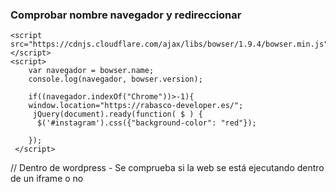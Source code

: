 ### Comprobar nombre navegador y redireccionar

    <script src="https://cdnjs.cloudflare.com/ajax/libs/bowser/1.9.4/bowser.min.js"></script>
    <script>
        var navegador = bowser.name;
        console.log(navegador, bowser.version);

        if((navegador.indexOf("Chrome"))>-1){
        window.location="https://rabasco-developer.es/";
         jQuery(document).ready(function( $ ) {
          $('#instagram').css({"background-color": "red"});

        });
     </script>

// Dentro de wordpress - Se comprueba si la web se está ejecutando dentro de un iframe o no
    <script>
      var iFrameDetection = (window === window.parent) ? false : true;
      if (iFrameDetection){
        jQuery(document).ready(function( $ ) {
           console.log("no está definida");
           window.location="https://rabasco-developer.es/";
        }); 
    </script>

